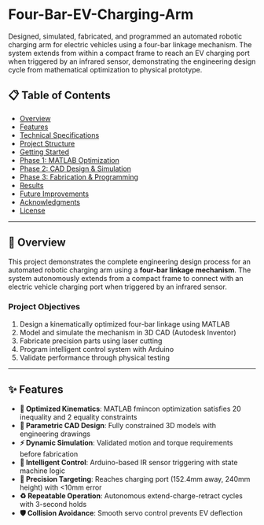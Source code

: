 # Four-Bar-EV-Charging-Arm
Designed, simulated, fabricated, and programmed an automated robotic charging arm for electric vehicles using a four-bar linkage mechanism. The system extends from within a compact frame to reach an EV charging port when triggered by an infrared sensor, demonstrating the engineering design cycle from mathematical optimization to physical prototype.

## 📋 Table of Contents
- [Overview](#overview)
- [Features](#features)
- [Technical Specifications](#technical-specifications)
- [Project Structure](#project-structure)
- [Getting Started](#getting-started)
- [Phase 1: MATLAB Optimization](#phase-1-matlab-optimization)
- [Phase 2: CAD Design & Simulation](#phase-2-cad-design--simulation)
- [Phase 3: Fabrication & Programming](#phase-3-fabrication--programming)
- [Results](#results)
- [Future Improvements](#future-improvements)
- [Acknowledgments](#acknowledgments)
- [License](#license)

---

## 🎯 Overview

This project demonstrates the complete engineering design process for an automated robotic charging arm using a **four-bar linkage mechanism**. The system autonomously extends from a compact frame to connect with an electric vehicle charging port when triggered by an infrared sensor.

### Project Objectives
1. Design a kinematically optimized four-bar linkage using MATLAB
2. Model and simulate the mechanism in 3D CAD (Autodesk Inventor)
3. Fabricate precision parts using laser cutting
4. Program intelligent control system with Arduino
5. Validate performance through physical testing

---

## ✨ Features

- **🔧 Optimized Kinematics**: MATLAB fmincon optimization satisfies 20 inequality and 2 equality constraints
- **📐 Parametric CAD Design**: Fully constrained 3D models with engineering drawings
- **⚡ Dynamic Simulation**: Validated motion and torque requirements before fabrication
- **🤖 Intelligent Control**: Arduino-based IR sensor triggering with state machine logic
- **🎯 Precision Targeting**: Reaches charging port (152.4mm away, 240mm height) with <10mm error
- **♻️ Repeatable Operation**: Autonomous extend-charge-retract cycles with 3-second holds
- **🛡️ Collision Avoidance**: Smooth servo control prevents EV deflection

